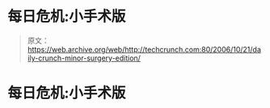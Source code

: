 # 每日危机:小手术版 

> 原文：<https://web.archive.org/web/http://techcrunch.com:80/2006/10/21/daily-crunch-minor-surgery-edition/>

# 每日危机:小手术版